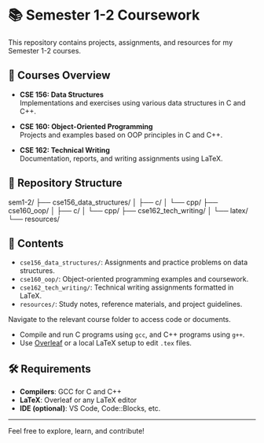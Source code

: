 # 📚 Semester 1-2 Coursework

This repository contains projects, assignments, and resources for my Semester 1-2 courses.

## 🧾 Courses Overview

- **CSE 156: Data Structures**  
  Implementations and exercises using various data structures in C and C++.

- **CSE 160: Object-Oriented Programming**  
  Projects and examples based on OOP principles in C and C++.

- **CSE 162: Technical Writing**  
  Documentation, reports, and writing assignments using LaTeX.

## 📁 Repository Structure

sem1-2/
├── cse156_data_structures/
│ ├── c/
│ └── cpp/
├── cse160_oop/
│ ├── c/
│ └── cpp/
├── cse162_tech_writing/
│ └── latex/
└── resources/


## 📂 Contents

- `cse156_data_structures/`: Assignments and practice problems on data structures.
- `cse160_oop/`: Object-oriented programming examples and coursework.
- `cse162_tech_writing/`: Technical writing assignments formatted in LaTeX.
- `resources/`: Study notes, reference materials, and project guidelines.


Navigate to the relevant course folder to access code or documents.

- Compile and run C programs using `gcc`, and C++ programs using `g++`.
- Use [Overleaf](https://overleaf.com) or a local LaTeX setup to edit `.tex` files.

## 🛠️ Requirements

- **Compilers**: GCC for C and C++
- **LaTeX**: Overleaf or any LaTeX editor
- **IDE (optional)**: VS Code, Code::Blocks, etc.

---

Feel free to explore, learn, and contribute!
